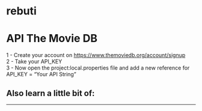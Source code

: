 # rebuti

# API The Movie DB
1 - Create your account on https://www.themoviedb.org/account/signup <br>
2 - Take your API_KEY <br>
3 - Now open the project:local.properties file and add a new reference for API_KEY = “Your API String”<br>

## Also learn a little bit of:

****